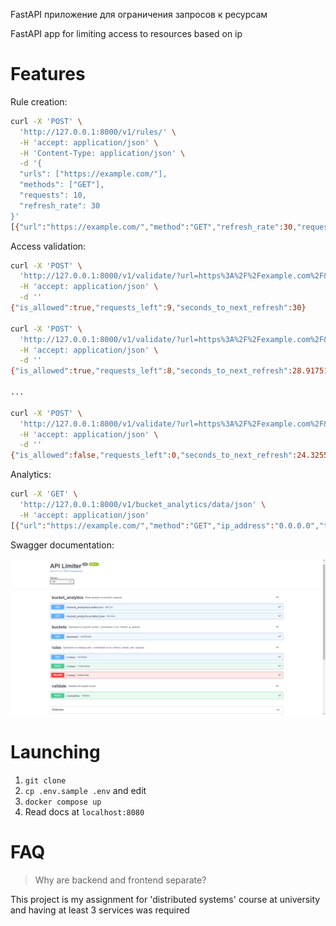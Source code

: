 FastAPI приложение для ограничения запросов к ресурсам

FastAPI app for limiting access to resources based on ip

# Features

Rule creation:

```bash
curl -X 'POST' \
  'http://127.0.0.1:8000/v1/rules/' \
  -H 'accept: application/json' \
  -H 'Content-Type: application/json' \
  -d '{
  "urls": ["https://example.com/"],
  "methods": ["GET"],
  "requests": 10,
  "refresh_rate": 30
}'
[{"url":"https://example.com/","method":"GET","refresh_rate":30,"requests":10}]
```

Access validation:

```bash
curl -X 'POST' \
  'http://127.0.0.1:8000/v1/validate/?url=https%3A%2F%2Fexample.com%2F&method=GET&ip_address=0.0.0.0' \
  -H 'accept: application/json' \
  -d ''
{"is_allowed":true,"requests_left":9,"seconds_to_next_refresh":30}

curl -X 'POST' \
  'http://127.0.0.1:8000/v1/validate/?url=https%3A%2F%2Fexample.com%2F&method=GET&ip_address=0.0.0.0' \
  -H 'accept: application/json' \
  -d ''
{"is_allowed":true,"requests_left":8,"seconds_to_next_refresh":28.917512893676758}

...

curl -X 'POST' \
  'http://127.0.0.1:8000/v1/validate/?url=https%3A%2F%2Fexample.com%2F&method=GET&ip_address=0.0.0.0' \
  -H 'accept: application/json' \
  -d ''
{"is_allowed":false,"requests_left":0,"seconds_to_next_refresh":24.325567960739136}
```

Analytics:

```bash
curl -X 'GET' \
  'http://127.0.0.1:8000/v1/bucket_analytics/data/json' \
  -H 'accept: application/json'
[{"url":"https://example.com/","method":"GET","ip_address":"0.0.0.0","timestamp":1721105457.358816,"was_allowed":true}]
```

Swagger documentation:

![swagger documentaion](README%20assets/swagger%20documentaion.png)

# Launching

1. `git clone`
2. `cp .env.sample .env` and edit
3. `docker compose up`
4. Read docs at `localhost:8080`

# FAQ

> Why are backend and frontend separate?

This project is my assignment for 'distributed systems' course at university and having at least 3 services was required
